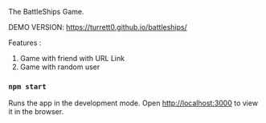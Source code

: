 The BattleShips Game. 

DEMO VERSION: https://turrett0.github.io/battleships/

Features : 
1. Game with friend with URL Link
2. Game with random user

### `npm start`

Runs the app in the development mode.
Open [http://localhost:3000](http://localhost:3000) to view it in the browser.




